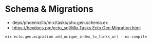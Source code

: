 # Schema & Migrations

- deps/phoenix/lib/mix/tasks/phx.gen.schema.ex
- https://hexdocs.pm/ecto_sql/Mix.Tasks.Ecto.Gen.Migration.html

```
mix ecto.gen.migration add_unique_index_to_links_url --no-compile
```
